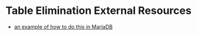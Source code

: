 # Table Elimination External Resources

- [an example of how to do this in MariaDB](http://www.anchormodeling.com/?page_id=303)